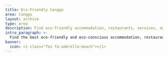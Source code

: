 ```yaml
---
title: Eco-Friendly Canggu
area: Canggu
layout: archive
type: area
description: Find eco-friendly accommodation, restaurants, services, and things to do in Canggu, Bali with our free green business directory.
intro_paragraph: >-
  Find the best eco-friendly and eco-conscious accommodation, restaurants, and services in Canggu. Canggu is a fun-loving surf town with plenty of sustainable options. With a variety of sustainable cafes and places to stay, you can minimize your impact while in Canggu.
banner:
  icon: <i class="fas fa-umbrella-beach"></i>
---
```

